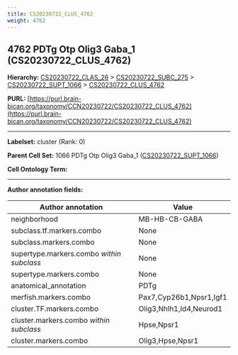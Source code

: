 ```yaml
---
title: CS20230722_CLUS_4762
weight: 4762
---
```

## 4762 PDTg Otp Olig3 Gaba_1 (CS20230722_CLUS_4762)
<b>Hierarchy: </b>
[CS20230722_CLAS_26](../CS20230722_CLAS_26) >
[CS20230722_SUBC_275](../CS20230722_SUBC_275) >
[CS20230722_SUPT_1066](../CS20230722_SUPT_1066) >
[CS20230722_CLUS_4762](../CS20230722_CLUS_4762)

**PURL:** [https://purl.brain-bican.org/taxonomy/CCN20230722/CS20230722_CLUS_4762](https://purl.brain-bican.org/taxonomy/CCN20230722/CS20230722_CLUS_4762)

---


**Labelset:** cluster (Rank: 0)

**Parent Cell Set:** 1066 PDTg Otp Olig3 Gaba_1 ([CS20230722_SUPT_1066](../CS20230722_SUPT_1066))



**Cell Ontology Term:** 

[MARKER GENES.]: #


---

[TRANSFERRED ANNOTATIONS.]: #


[AUTHOR ANNOTATION FIELDS.]: #


**Author annotation fields:**

| Author annotation | Value |
|-------------------|-------|
|neighborhood|MB-HB-CB-GABA|
|subclass.tf.markers.combo|None|
|subclass.markers.combo|None|
|supertype.markers.combo _within subclass_|None|
|supertype.markers.combo|None|
|anatomical_annotation|PDTg|
|merfish.markers.combo|Pax7,Cyp26b1,Npsr1,Igf1|
|cluster.TF.markers.combo|Olig3,Nhlh1,Id4,Neurod1|
|cluster.markers.combo _within subclass_|Hpse,Npsr1|
|cluster.markers.combo|Olig3,Hpse,Npsr1|
